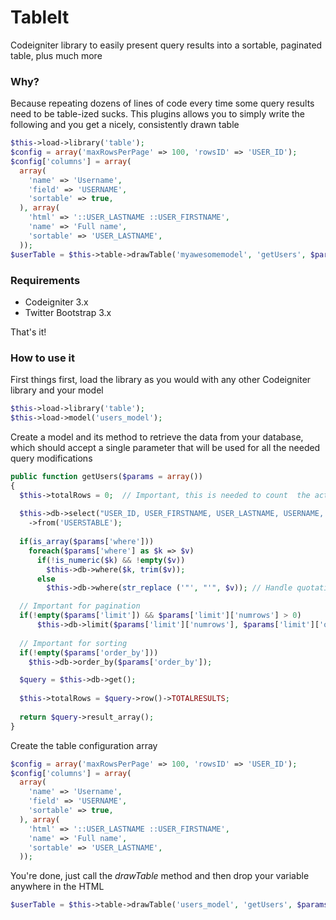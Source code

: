 # TableIt
Codeigniter library to easily present query results into a sortable, paginated table, plus much more

### Why?
Because repeating dozens of lines of code every time some query results need to be table-ized sucks.
This plugins allows you to simply write the following and you get a nicely, consistently drawn table

```php
$this->load->library('table');
$config = array('maxRowsPerPage' => 100, 'rowsID' => 'USER_ID');
$config['columns'] = array(
  array(
    'name' => 'Username',
    'field' => 'USERNAME',
    'sortable' => true,
  ), array(
    'html' => '::USER_LASTNAME ::USER_FIRSTNAME',
    'name' => 'Full name',
    'sortable' => 'USER_LASTNAME',
  ));
$userTable = $this->table->drawTable('myawesomemodel', 'getUsers', $params, $config);
```

### Requirements
* Codeigniter 3.x
* Twitter Bootstrap 3.x

That's it!

### How to use it
First things first, load the library as you would with any other Codeigniter library and your model

```php
$this->load->library('table');
$this->load->model('users_model');
```

Create a model and its method to retrieve the data from your database, which should accept a single parameter that will be used for all the needed query modifications

```php
public function getUsers($params = array())
{
  $this->totalRows = 0;  // Important, this is needed to count  the actual number of rows instead of just the displayed ones
  
  $this->db->select("USER_ID, USER_FIRSTNAME, USER_LASTNAME, USERNAME, count(*) over () as TOTALRESULTS")  // Important, see above, this is the Oracle implementation
    ->from('USERSTABLE');
		
  if(is_array($params['where']))
    foreach($params['where'] as $k => $v)
      if(!is_numeric($k) && !empty($v))
        $this->db->where($k, trim($v));
      else
        $this->db->where(str_replace ('"', "'", $v)); // Handle quotation marks in Oracle

  // Important for pagination
  if(!empty($params['limit']) && $params['limit']['numrows'] > 0)
	  $this->db->limit($params['limit']['numrows'], $params['limit']['offset']);
		
  // Important for sorting
  if(!empty($params['order_by']))
    $this->db->order_by($params['order_by']);

  $query = $this->db->get();
		
  $this->totalRows = $query->row()->TOTALRESULTS;
		
  return $query->result_array();
}
```

Create the table configuration array
```php
$config = array('maxRowsPerPage' => 100, 'rowsID' => 'USER_ID');
$config['columns'] = array(
  array(
    'name' => 'Username',
    'field' => 'USERNAME',
    'sortable' => true,
  ), array(
    'html' => '::USER_LASTNAME ::USER_FIRSTNAME',
    'name' => 'Full name',
    'sortable' => 'USER_LASTNAME',
  ));
```

You're done, just call the *drawTable* method and then drop your variable anywhere in the HTML
```php
$userTable = $this->table->drawTable('users_model', 'getUsers', $params, $config);
```
